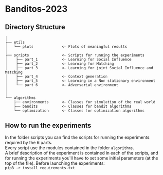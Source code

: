 # Banditos-2023


## Directory Structure
```
│
├── utils    
│   └── plots             <- Plots of meaningful results
│
├── scripts               <- Scripts for running the experiments
│    ├── part_1           <- Learning for Social Influence
│    ├── part_2           <- Learning for Matching 
│    ├── part_3           <- Learning for joint Social Influence and Matching
│    ├── part_4           <- Context generation 
│    ├── part_5           <- Learning in a Non stationary environment  
│    └── part_6           <- Adversarial environment
│
│
└── algorithms
    ├── environments      <- Classes for simulation of the real world
    ├── bandits           <- Classes for bandit algorithms
    └── optimization      <- Classes for optimization algorithms
```
## How to run the experiments
In the folder scripts you can find the scripts for running the experiments required by the 6 parts.  
Every script use the modules contained in the folder `algorithms`.  
A brief description of the experiment is contained in each of the scripts, and for running the experiments
you'll have to set some initial parameters (at the top of the file).
Before launching the experiments:  
```pip3 -r install requirements.txt```
